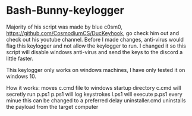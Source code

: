 # Bash-Bunny-keylogger

Majority of his script was made by blue c0sm0, https://github.com/CosmodiumCS/DucKeyhook, go check him out and check out his youtube channel. Before I made changes, anti-virus would flag this keylogger and not allow the keylogger to run. I changed it so this script will disable windows anti-virus and send the keys to the discord a little faster.

This keylogger only works on windows machines, I have only tested it on windows 10.

How it works:
moves c.cmd file to windows startup directory
c.cmd will secretly run p.ps1
p.ps1 will log keystrokes
l.ps1 will execute p.ps1 every minue
this can be changed to a preferred delay
uninstaller.cmd uninstalls the payload from the target computer
